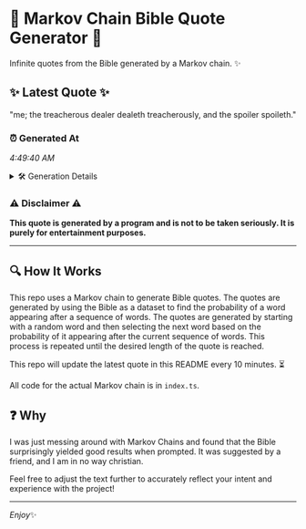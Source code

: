 # 📖 Markov Chain Bible Quote Generator 📖

Infinite quotes from the Bible generated by a Markov chain. ✨

## ✨ Latest Quote ✨
"me; the treacherous dealer dealeth treacherously, and the spoiler spoileth."

### ⏰ Generated At
*4:49:40 AM*

<details>
    <summary>🛠️ Generation Details</summary>
    <p>
        <strong>🌱 Seed:</strong> me;<br>
        <strong>🔄 Iterations:</strong> 9<br>
        <strong>📜 Context History:</strong><br>[ me; ]: the<br>[ me;, the ]: treacherous<br>[ me;, the, treacherous ]: dealer<br>[ me;, the, treacherous, dealer ]: dealeth<br>[ me;, the, treacherous, dealer, dealeth ]: treacherously,<br>[ me;, the, treacherous, dealer, dealeth, treacherously, ]: and<br>[ the, treacherous, dealer, dealeth, treacherously,, and ]: the<br>[ treacherous, dealer, dealeth, treacherously,, and, the ]: spoiler<br>[ dealer, dealeth, treacherously,, and, the, spoiler ]: spoileth.<br>
    </p>
</details>

### ⚠️ Disclaimer ⚠️
**This quote is generated by a program and is not to be taken seriously. It is purely for entertainment purposes.**

---

## 🔍 How It Works

This repo uses a Markov chain to generate Bible quotes. The quotes are generated by using the Bible as a dataset to find the probability of a word appearing after a sequence of words. The quotes are generated by starting with a random word and then selecting the next word based on the probability of it appearing after the current sequence of words. This process is repeated until the desired length of the quote is reached.

This repo will update the latest quote in this README every 10 minutes. ⏳

All code for the actual Markov chain is in `index.ts`.

## ❓ Why

I was just messing around with Markov Chains and found that the Bible surprisingly yielded good results when prompted. 
It was suggested by a friend, and I am in no way christian.

Feel free to adjust the text further to accurately reflect your intent and experience with the project!

---

*Enjoy*✨
